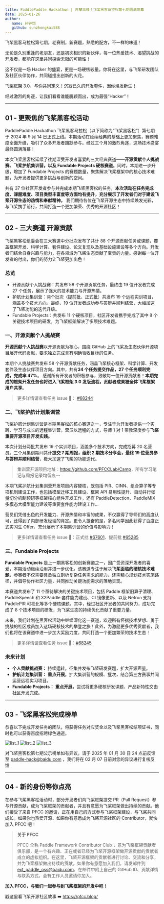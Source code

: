 ```yaml
---
title: PaddlePaddle Hackathon | 再攀高峰！飞桨黑客马拉松第七期圆满落幕
date: 2025-01-26
author:
   name: 孙钟恺
   github: sunzhongkai588
---
```


飞桨黑客马拉松第七期，老赛制，新赛题，熟悉的配方，不一样的味道！

<!-- more -->

无论是久别重逢的老朋友，还是初次相识的新伙伴，每一位热爱技术、渴望挑战的开发者，都能在这里共同探索无限的可能性！

这不仅是一场 Hacker 的盛宴，更是一场硬核较量。你将在这里，与飞桨研发团队及社区伙伴协作，共同碰撞出创新的火花。

飞桨框架 3.0，与你共同定义！沉寂已久的开发套件，因你焕发新生！

经过激烈的角逐，让我们看看谁能脱颖而出，成为最强“Hacker”！

---

## 01 - 更聚焦的飞桨黑客松活动

PaddlePaddle Hackathon 飞桨黑客马拉松（以下简称为“飞桨黑客松”）第七期于 2024 年 9 月 14 日正式上线。本期活动在延续经典的基础上更加聚焦，赛题难度全面升级，吸引了众多开发者踊跃参与。经过三个月的激烈角逐，这场技术盛宴最终圆满落幕！

本次飞桨黑客松延续了往期深受开发者喜爱的三大经典赛道——**开源贡献个人挑战赛、飞桨护航集训营，以及 Fundable Projects 硬核赛道**。同时，本期进一步升级，增加了 Fundable Projects 的赛题数量，聚焦解决飞桨框架中的核心技术难题，为开发者提供更多挑战与创新的空间。

共有 37 位社区开发者参与并完成本期飞桨黑客松的任务，**本次活动在任务完成度、课题难度、项目类型丰富度等方面均有提升，充分展示了开发者们对于建设飞桨开源生态的热情和奉献精神。** 我们期待各位在飞桨开源生态中持续焕发光彩，与飞桨携手前行，共同打造一个更加繁荣、优秀的开源社区！

---

## 02 - 三大赛道 开源贡献

飞桨黑客松组委会在三大赛道中分批次发布了共计 88 个开源贡献任务或课题，覆盖框架开发、科学计算、套件建设、论文复现以及基础设施建设等多个方向。开发者们结合自身兴趣与能力，在各领域为飞桨生态贡献了宝贵的力量。感谢每一位开发者的付出，你们的努力让飞桨更加出色！

### 总览

- 开源贡献个人挑战赛：共发布 58 个开源贡献任务，最终由 19 位开发者完成 27 个任务，展示了强大的技术能力与开源热情。
- 护航计划集训营：两个批次（提前批、正式批）共发布 19 个远程实训项目，涵盖多个技术方向。最终，19 位开发者成功参与答辩并顺利结营，大幅加速了飞桨功能的迭代升级。
- Fundable Projects：共发布 11 个硬核项目，社区开发者携手完成了其中 8 个关键技术项目的研发，为飞桨框架解决了多项技术难题。

### 一、开源贡献个人挑战赛

**开源贡献个人挑战赛**以开源贡献为核心，围绕 GitHub 上的飞桨及生态伙伴开源项目展开代码贡献，要求独立完成具有明确验收目标的任务。

本期个人挑战赛共发布 58 个开源贡献任务，涵盖飞桨核心框架、科学计算、开发套件及生态伙伴项目方向。其中，共有**34 个任务提交作品，27 个任务顺利完成，完成率 47%**。 感谢所有开发者的积极参与，致敬每一位开源贡献者！**本期完成的框架开发任务也将进入飞桨框架 3.0 发版流程，贡献者成果被全体飞桨框架用户共享**。

> 更多详情请查看任务 issue 📄： [#68244](https://github.com/PaddlePaddle/Paddle/issues/68244)

### 二、飞桨护航计划集训营

飞桨护航计划集训营是本期黑客松的核心赛道之一，专注于为开发者提供一个实践、学习与成长的远程集训营。营员以远程的方式，导师 1 对 1 带教深度参与**飞桨重要开源项目开发实践。**

本次计划分两批共发布 19 个实训项目，涵盖多个技术方向，完成招募 20 名营员。三个月集训期间共计**提交 7 期周报，组织 2 期技术分享会，最终 19 位营员参与答辩并顺利结营**，极大加速了飞桨的功能迭代。

> 集训营开源项目地址：<https://github.com/PFCCLab/Camp>，所有学习笔记与周报记录均留痕～

本期飞桨护航计划集训营开发项目内容硬核，既包括 PIR、CINN、组合算子等专项机制建设工作，也包括模型迁移工具建设、框架 API 易用性提升、自动并行张量切分机制预研等框架核心组件开发工作，还有 PaddleDetection、PaddleMIX 多模态大模型能力建设等重要套件能力建设工作...

营员们凭借出色的开发能力、开源热情和丰富的成果，不仅赢得了导师们的高度认可，还得到了内部研发经理的肯定。更令人振奋的是，多名同学因此获得了百度正式实习生 Offer，充分展示了本期集训营的价值与影响力！

> 更多详情请查看任务 issue 📄：正式批 [#67601](https://github.com/PaddlePaddle/Paddle/issues/67601)、提前批 [#65285](https://github.com/PaddlePaddle/Paddle/issues/65285)

### 三、Fundable Projects

**Fundable Projects** 是上一期黑客松的创新赛道之一，因广受资深开发者的喜爱，本期活动继续沿用并进一步优化。该赛道专注于解决**飞桨面临的硬核技术难题**，参赛者不仅需要具备独立剖析复杂任务需求的能力，还需精心规划技术实施路径，并倡导协作社区力量，共同推动关键功能需求的落地实现。

本赛道共发布了 11 个亟待解决的关键技术项目，包括 Paddle 框架旧算子清理、PaddleSpeech 和 X2Paddle 套件能力建设、CI 镜像更新、以及 Netron 支持 PaddlePIR 可视化等多个硬核课题。其中，经过社区开发者的共同努力，成功完成了 8 个技术项目的研发，为飞桨生态的持续优化贡献了重要力量。

未来，我们计划在黑客松活动中继续深化这一赛道，欢迎所有怀揣技术梦想、勇于挑战的社区成员加入这场硬核技术的攀登之旅！此外，为激励更多优秀贡献者，我们也将在该赛道中进一步加大奖励力度，共同打造一个更加繁荣的技术生态！

> 更多详情请查看任务 issue 📄：[#68245](https://github.com/PaddlePaddle/Paddle/issues/68245)

### 未来计划

- **个人贡献挑战赛：** 持续运转，征集并发布飞桨研发赛题，扩大开源声量。
- **护航计划集训营：** **重点开展**，扩大集训营的规模、批次，结合第三方赛事共同运营远程实习项目。
- **Fundable Projects：** **重点开展**，尝试将更多硬核研发课题、产品新特性交由社区开发完成。

---

## 03 - 飞桨黑客松完成榜单

恭喜以下完成开发任务的团队，将获得任务对应奖金以及飞桨黑客松结项证书，同时也可以获得百度招聘绿色通道。

![list_1](../images/hackathon-7th/list1.png)
![list_2](../images/hackathon-7th/list2.png)
![list_3](../images/hackathon-7th/list3.png)

对飞桨黑客松第七期公示榜单如有异议，请于 2025 年 01 月 30 日 24 点前反馈至 [paddle-hack@baidu.com](mailto:paddle-hack@baidu.com) ，我们将在 02 月 07 日前对您的异议进行复核反馈

---

## 04 - 新的身份等你点亮

在参与飞桨黑客松活动时，部分开发者们向飞桨框架提交 PR（Pull Request）参与开源贡献，成为飞桨框架的贡献者，并且有意愿为飞桨框架做出持续的贡献。他们接受了来自 PFCC 的邀请，正在用自己的方式参与飞桨框架建设，与飞桨共同成长。如果你也热爱开源、如果你有意愿成为飞桨开源社区的 Contributor，就快加入 PFCC 吧！

> **关于 PFCC**
>
> PFCC 全称 Paddle Framework Contributor Club ，意为飞桨框架贡献者俱乐部，是一个有兴趣、正在或者已经为飞桨开源框架做开源贡献的贡献者成立的虚拟组织。在这里，飞桨开源框架的贡献者进行讨论、交流和分享，并为飞桨框架做出持续的贡献。如果你有意愿加入我们，请发邮件到[ext_paddle_oss@baidu.com](mailto:ext_paddle_oss@baidu.com)，在邮件中附上自己的 GitHub ID、贡献详情与联系方式，会有工作人员邀请你加入。

**加入 PFCC，与我们一起参与到飞桨框架的开发中吧！**

戳这里看飞桨开源社区故事 ➡️ https://pfcc.blog/
